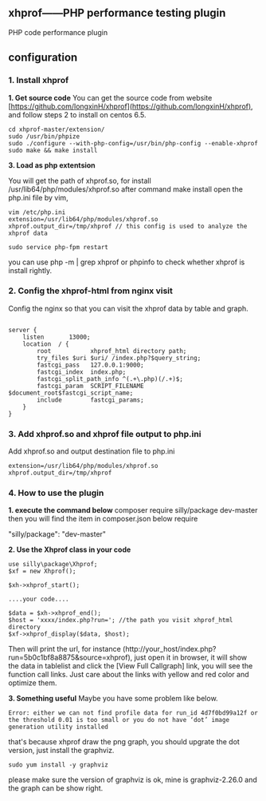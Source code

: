 ## xhprof——PHP performance testing plugin
PHP code performance plugin

## configuration

### 1. Install xhprof
**1. Get source code**
You can get the source code from website [https://github.com/longxinH/xhprof](https://github.com/longxinH/xhprof),
and follow steps 2 to install on centos 6.5. 

```
cd xhprof-master/extension/
sudo /usr/bin/phpize
sudo ./configure --with-php-config=/usr/bin/php-config --enable-xhprof
sudo make && make install
```

**3. Load as php extentsion**

You will get the path of xhprof.so, for install /usr/lib64/php/modules/xhprof.so after command make install
open the php.ini file by vim, 

```
vim /etc/php.ini  
extension=/usr/lib64/php/modules/xhprof.so 
xhprof.output_dir=/tmp/xhprof // this config is used to analyze the xhprof data

sudo service php-fpm restart
```
you can use php -m | grep xhprof or phpinfo to check whether xhprof is install rightly.

### 2. Config the xhprof-html from nginx visit
Config the nginx so that you can visit the xhprof data by table and graph.
```

server {
    listen       13000;
    location  / { 
        root           xhprof_html directory path;
        try_files $uri $uri/ /index.php?$query_string;
        fastcgi_pass   127.0.0.1:9000;
        fastcgi_index  index.php;
        fastcgi_split_path_info ^(.+\.php)(/.+)$;
        fastcgi_param  SCRIPT_FILENAME   $document_root$fastcgi_script_name;
        include        fastcgi_params;
    }   
}

```

### 3. Add xhprof.so and xhprof file output to php.ini
Add xhprof.so and output destination file to php.ini

```
extension=/usr/lib64/php/modules/xhprof.so
xhprof.output_dir=/tmp/xhprof
```


### 4. How to use the plugin

**1. execute the command below**
composer require silly/package dev-master
then you will find the item in composer.json below require

"silly/package": "dev-master"

**2. Use the Xhprof class in your code**

```
use silly\package\Xhprof;
$xf = new Xhprof();

$xh->xhprof_start();

....your code....

$data = $xh->xhprof_end();
$host = 'xxxx/index.php?run='; //the path you visit xhprof_html directory
$xf->xhprof_display($data, $host);
```
Then will print the url, for instance (http://your_host/index.php?run=5b0c1bf8a8875&source=xhprof),
just open it in browser, it will show the data in tablelist and click the [View Full Callgraph] link, 
you will see the function call links. Just care about the links with yellow and red color and optimize them.

**3. Something useful**
Maybe you have some problem like below.

```
Error: either we can not find profile data for run_id 4d7f0bd99a12f or 
the threshold 0.01 is too small or you do not have ‘dot’ image 
generation utility installed
```
that's because xhprof draw the png graph, you should upgrate the dot version, just install the graphviz.

```
sudo yum install -y graphviz
```
 please make sure the version of graphviz is ok, mine is graphviz-2.26.0 and the graph can be show right.

